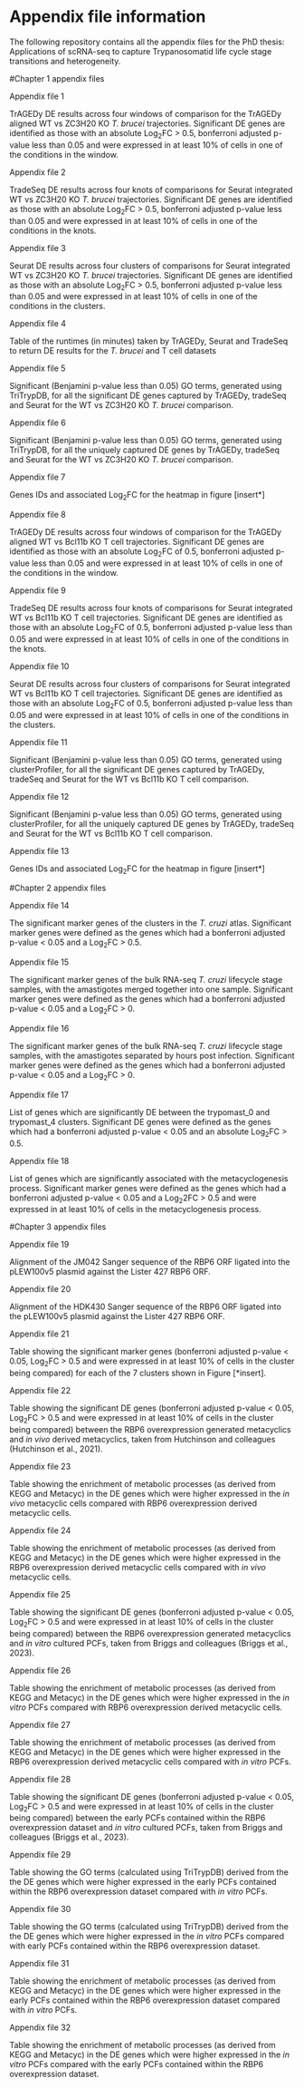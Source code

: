 # Appendix file information

The following repository contains all the appendix files for the PhD thesis: Applications of scRNA-seq to capture Trypanosomatid life cycle stage transitions and heterogeneity.

#Chapter 1 appendix files

Appendix file 1

TrAGEDy DE results across four windows of comparison for the TrAGEDy aligned WT vs ZC3H20 KO _T. brucei_ trajectories. Significant DE genes are identified as those with an absolute Log<sub>2</sub>FC > 0.5, bonferroni adjusted p-value less than 0.05 and were expressed in at least 10\% of cells in one of the conditions in the window.

Appendix file 2

TradeSeq DE results across four knots of comparisons for Seurat integrated WT vs ZC3H20 KO _T. brucei_ trajectories. Significant DE genes are identified as those with an absolute Log<sub>2</sub>FC > 0.5, bonferroni adjusted p-value less than 0.05 and were expressed in at least 10\% of cells in one of the conditions in the knots.

Appendix file 3

Seurat DE results across four clusters of comparisons for Seurat integrated WT vs ZC3H20 KO _T. brucei_ trajectories. Significant DE genes are identified as those with an absolute Log<sub>2</sub>FC > 0.5, bonferroni adjusted p-value less than 0.05 and were expressed in at least 10\% of cells in one of the conditions in the clusters.

Appendix file 4

Table of the runtimes (in minutes) taken by TrAGEDy, Seurat and TradeSeq to return DE results for the _T. brucei_ and T cell datasets

Appendix file 5

Significant (Benjamini p-value less than 0.05) GO terms, generated using TriTrypDB, for all the significant DE genes captured by TrAGEDy, tradeSeq and Seurat for the WT vs ZC3H20 KO _T. brucei_ comparison.

Appendix file 6

Significant (Benjamini p-value less than 0.05) GO terms, generated using TriTrypDB, for all the uniquely captured DE genes by TrAGEDy, tradeSeq and Seurat for the WT vs ZC3H20 KO _T. brucei_ comparison.

Appendix file 7

Genes IDs and associated Log<sub>2</sub>FC for the heatmap in figure [insert*]

Appendix file 8

TrAGEDy DE results across four windows of comparison for the TrAGEDy aligned WT vs Bcl11b KO T cell trajectories. Significant DE genes are identified as those with an absolute Log<sub>2</sub>FC of 0.5, bonferroni adjusted p-value less than 0.05 and were expressed in at least 10\% of cells in one of the conditions in the window.

Appendix file 9

TradeSeq DE results across four knots of comparisons for Seurat integrated WT vs Bcl11b KO T cell trajectories. Significant DE genes are identified as those with an absolute Log<sub>2</sub>FC of 0.5, bonferroni adjusted p-value less than 0.05 and were expressed in at least 10\% of cells in one of the conditions in the knots.

Appendix file 10

Seurat DE results across four clusters of comparisons for Seurat integrated WT vs Bcl11b KO T cell trajectories. Significant DE genes are identified as those with an absolute Log<sub>2</sub>FC of 0.5, bonferroni adjusted p-value less than 0.05 and were expressed in at least 10\% of cells in one of the conditions in the clusters.

Appendix file 11

Significant (Benjamini p-value less than 0.05) GO terms, generated using clusterProfiler, for all the significant DE genes captured by TrAGEDy, tradeSeq and Seurat for the WT vs Bcl11b KO T cell comparison.

Appendix file 12

Significant (Benjamini p-value less than 0.05) GO terms, generated using clusterProfiler, for all the uniquely captured DE genes by TrAGEDy, tradeSeq and Seurat for the WT vs Bcl11b KO T cell comparison.

Appendix file 13

Genes IDs and associated Log<sub>2</sub>FC for the heatmap in figure [insert*]


#Chapter 2 appendix files

Appendix file 14

The significant marker genes of the clusters in the _T. cruzi_ atlas. Significant marker genes were defined as the genes which had a bonferroni adjusted p-value < 0.05 and a Log<sub>2</sub>FC > 0.5. 

Appendix file 15

The significant marker genes of the bulk RNA-seq _T. cruzi_ lifecycle stage samples, with the amastigotes merged together into one sample. Significant marker genes were defined as the genes which had a bonferroni adjusted p-value < 0.05 and a Log<sub>2</sub>FC > 0.

Appendix file 16

The significant marker genes of the bulk RNA-seq _T. cruzi_ lifecycle stage samples, with the amastigotes separated by hours post infection. Significant marker genes were defined as the genes which had a bonferroni adjusted p-value < 0.05 and a Log<sub>2</sub>FC > 0.

Appendix file 17

List of genes which are significantly DE between the trypomast_0 and trypomast_4 clusters. Significant DE genes were defined as the genes which had a bonferroni adjusted p-value < 0.05 and an absolute Log<sub>2</sub>FC > 0.5.

Appendix file 18 

List of genes which are significantly associated with the metacyclogenesis process. Significant marker genes were defined as the genes which had a bonferroni adjusted p-value < 0.05 and a Log<sub>2</sub>2FC > 0.5 and were expressed in at least 10% of cells in the metacyclogenesis process.


#Chapter 3 appendix files

Appendix file 19 

Alignment of the JM042 Sanger sequence of the RBP6 ORF ligated into the pLEW100v5 plasmid against the Lister 427 RBP6 ORF.

Appendix file 20 

Alignment of the HDK430 Sanger sequence of the RBP6 ORF ligated into the pLEW100v5 plasmid against the Lister 427 RBP6 ORF.

Appendix file 21 

Table showing the significant marker genes (bonferroni adjusted p-value < 0.05, Log<sub>2</sub>FC > 0.5 and were expressed in at least 10\% of cells in the cluster being compared) for each of the 7 clusters shown in Figure [*insert].

Appendix file 22 

Table showing the significant DE genes (bonferroni adjusted p-value < 0.05, Log<sub>2</sub>FC > 0.5 and were expressed in at least 10\% of cells in the cluster being compared) between the RBP6 overexpression generated metacyclics and _in vivo_ derived metacyclics, taken from Hutchinson and colleagues (Hutchinson et al., 2021).

Appendix file 23 

Table showing the enrichment of metabolic processes (as derived from KEGG and Metacyc) in the DE genes which were higher expressed in the _in vivo_ metacyclic cells compared with RBP6 overexpression derived metacyclic cells.

Appendix file 24 

Table showing the enrichment of metabolic processes (as derived from KEGG and Metacyc) in the DE genes which were higher expressed in the RBP6 overexpression derived metacyclic cells compared with _in vivo_ metacyclic cells.

Appendix file 25 

Table showing the significant DE genes (bonferroni adjusted p-value < 0.05, Log<sub>2</sub>FC > 0.5 and were expressed in at least 10\% of cells in the cluster being compared) between the RBP6 overexpression generated metacyclics and _in vitro_ cultured PCFs, taken from Briggs and colleagues (Briggs et al., 2023).

Appendix file 26 

Table showing the enrichment of metabolic processes (as derived from KEGG and Metacyc) in the DE genes which were higher expressed in the _in vitro_ PCFs compared with RBP6 overexpression derived metacyclic cells.

Appendix file 27 

Table showing the enrichment of metabolic processes (as derived from KEGG and Metacyc) in the DE genes which were higher expressed in the RBP6 overexpression derived metacyclic cells compared with _in vitro_ PCFs.

Appendix file 28 

Table showing the significant DE genes (bonferroni adjusted p-value < 0.05, Log<sub>2</sub>FC > 0.5 and were expressed in at least 10\% of cells in the cluster being compared) between the early PCFs contained within the RBP6 overexpression dataset and _in vitro_ cultured PCFs, taken from Briggs and colleagues (Briggs et al., 2023).

Appendix file 29 

Table showing the GO terms (calculated using TriTrypDB) derived from the the DE genes which were higher expressed in the early PCFs contained within the RBP6 overexpression dataset compared with _in vitro_ PCFs.

Appendix file 30 

Table showing the GO terms (calculated using TriTrypDB) derived from the the DE genes which were higher expressed in the _in vitro_ PCFs compared with early PCFs contained within the RBP6 overexpression dataset.

Appendix file 31 

Table showing the enrichment of metabolic processes (as derived from KEGG and Metacyc) in the DE genes which were higher expressed in the early PCFs contained within the RBP6 overexpression dataset compared with _in vitro_ PCFs.

Appendix file 32 

Table showing the enrichment of metabolic processes (as derived from KEGG and Metacyc) in the DE genes which were higher expressed in the _in vitro_ PCFs compared with the early PCFs contained within the RBP6 overexpression dataset.

